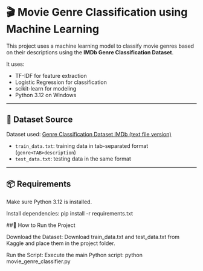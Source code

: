 # 🎬 Movie Genre Classification using Machine Learning

This project uses a machine learning model to classify movie genres based on their descriptions using the **IMDb Genre Classification Dataset**.

It uses:
- TF-IDF for feature extraction
- Logistic Regression for classification
- scikit-learn for modeling
- Python 3.12 on Windows

---

## 📂 Dataset Source

Dataset used: [Genre Classification Dataset IMDb (text file version)](https://www.kaggle.com/datasets/hijest/genre-classification-dataset-imdb)

- `train_data.txt`: training data in tab-separated format (`genre<TAB>description`)
- `test_data.txt`: testing data in the same format

---

## 📦 Requirements

Make sure Python 3.12 is installed.

Install dependencies:
pip install -r requirements.txt


##🚀 How to Run the Project

Download the Dataset:
Download train_data.txt and test_data.txt from Kaggle and place them in the project folder.

Run the Script:
Execute the main Python script:
 python movie_genre_classifier.py

